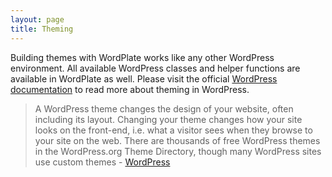 ```yaml
---
layout: page
title: Theming
---
```


Building themes with WordPlate works like any other WordPress environment. All available WordPress classes and helper functions are available in WordPlate as well. Please visit the official [WordPress documentation](https://developer.wordpress.org/themes) to read more about theming in WordPress.

> A WordPress theme changes the design of your website, often including its layout. Changing your theme changes how your site looks on the front-end, i.e. what a visitor sees when they browse to your site on the web. There are thousands of free WordPress themes in the WordPress.org Theme Directory, though many WordPress sites use custom themes - [WordPress](https://developer.wordpress.org/themes/getting-started/what-is-a-theme)
